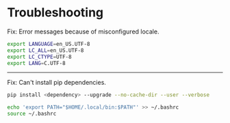 # Troubleshooting

Fix: Error messages because of misconfigured locale.
	
```bash
export LANGUAGE=en_US.UTF-8
export LC_ALL=en_US.UTF-8
export LC_CTYPE=UTF-8
export LANG=C.UTF-8
```

---

Fix: Can't install pip dependencies.

```bash
pip install <dependency> --upgrade --no-cache-dir --user --verbose

echo 'export PATH="$HOME/.local/bin:$PATH"' >> ~/.bashrc
source ~/.bashrc
```

